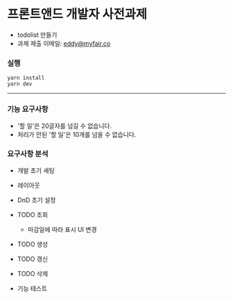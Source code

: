 # 프론트앤드 개발자 사전과제

- todolist 만들기
- 과제 제출 이메일: eddy@myfair.co

### 실행

```text
yarn install
yarn dev
```
---

### 기능 요구사항

- '할 일'은 20글자를 넘길 수 없습니다.
- 처리가 안된 '할 일'은 10개를 넘을 수 없습니다.

### 요구사항 분석

- 개발 초기 세팅

- 레이아웃

- DnD 초기 설정

- TODO 조회
  - 마감일에 따라 표시 UI 변경

- TODO 생성

- TODO 갱신

- TODO 삭제

- 기능 테스트
